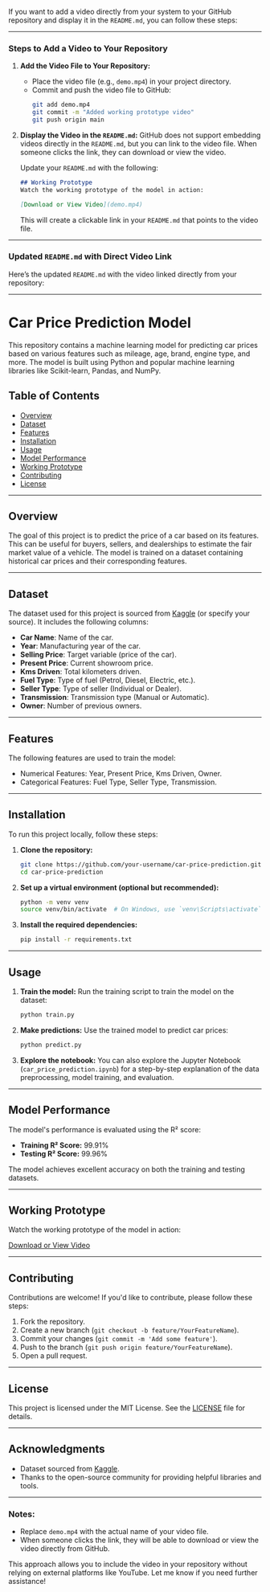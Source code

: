 If you want to add a video directly from your system to your GitHub repository and display it in the `README.md`, you can follow these steps:

---

### Steps to Add a Video to Your Repository

1. **Add the Video File to Your Repository:**
   - Place the video file (e.g., `demo.mp4`) in your project directory.
   - Commit and push the video file to GitHub:
     ```bash
     git add demo.mp4
     git commit -m "Added working prototype video"
     git push origin main
     ```

2. **Display the Video in the `README.md`:**
   GitHub does not support embedding videos directly in the `README.md`, but you can link to the video file. When someone clicks the link, they can download or view the video.

   Update your `README.md` with the following:

   ```markdown
   ## Working Prototype
   Watch the working prototype of the model in action:

   [Download or View Video](demo.mp4)
   ```

   This will create a clickable link in your `README.md` that points to the video file.

---

### Updated `README.md` with Direct Video Link

Here’s the updated `README.md` with the video linked directly from your repository:

---

# Car Price Prediction Model

This repository contains a machine learning model for predicting car prices based on various features such as mileage, age, brand, engine type, and more. The model is built using Python and popular machine learning libraries like Scikit-learn, Pandas, and NumPy.

## Table of Contents
- [Overview](#overview)
- [Dataset](#dataset)
- [Features](#features)
- [Installation](#installation)
- [Usage](#usage)
- [Model Performance](#model-performance)
- [Working Prototype](#working-prototype)
- [Contributing](#contributing)
- [License](#license)

---

## Overview
The goal of this project is to predict the price of a car based on its features. This can be useful for buyers, sellers, and dealerships to estimate the fair market value of a vehicle. The model is trained on a dataset containing historical car prices and their corresponding features.

---

## Dataset
The dataset used for this project is sourced from [Kaggle](https://www.kaggle.com/) (or specify your source). It includes the following columns:
- **Car Name**: Name of the car.
- **Year**: Manufacturing year of the car.
- **Selling Price**: Target variable (price of the car).
- **Present Price**: Current showroom price.
- **Kms Driven**: Total kilometers driven.
- **Fuel Type**: Type of fuel (Petrol, Diesel, Electric, etc.).
- **Seller Type**: Type of seller (Individual or Dealer).
- **Transmission**: Transmission type (Manual or Automatic).
- **Owner**: Number of previous owners.

---

## Features
The following features are used to train the model:
- Numerical Features: Year, Present Price, Kms Driven, Owner.
- Categorical Features: Fuel Type, Seller Type, Transmission.

---

## Installation
To run this project locally, follow these steps:

1. **Clone the repository:**
   ```bash
   git clone https://github.com/your-username/car-price-prediction.git
   cd car-price-prediction
   ```

2. **Set up a virtual environment (optional but recommended):**
   ```bash
   python -m venv venv
   source venv/bin/activate  # On Windows, use `venv\Scripts\activate`
   ```

3. **Install the required dependencies:**
   ```bash
   pip install -r requirements.txt
   ```

---

## Usage
1. **Train the model:**
   Run the training script to train the model on the dataset:
   ```bash
   python train.py
   ```

2. **Make predictions:**
   Use the trained model to predict car prices:
   ```bash
   python predict.py
   ```

3. **Explore the notebook:**
   You can also explore the Jupyter Notebook (`car_price_prediction.ipynb`) for a step-by-step explanation of the data preprocessing, model training, and evaluation.

---

## Model Performance
The model's performance is evaluated using the R² score:
- **Training R² Score:** 99.91%
- **Testing R² Score:** 99.96%

The model achieves excellent accuracy on both the training and testing datasets.

---

## Working Prototype
Watch the working prototype of the model in action:

[Download or View Video](demo.mp4)

---

## Contributing
Contributions are welcome! If you'd like to contribute, please follow these steps:
1. Fork the repository.
2. Create a new branch (`git checkout -b feature/YourFeatureName`).
3. Commit your changes (`git commit -m 'Add some feature'`).
4. Push to the branch (`git push origin feature/YourFeatureName`).
5. Open a pull request.

---

## License
This project is licensed under the MIT License. See the [LICENSE](LICENSE) file for details.

---

## Acknowledgments
- Dataset sourced from [Kaggle](https://www.kaggle.com/).
- Thanks to the open-source community for providing helpful libraries and tools.

---

### Notes:
- Replace `demo.mp4` with the actual name of your video file.
- When someone clicks the link, they will be able to download or view the video directly from GitHub.

This approach allows you to include the video in your repository without relying on external platforms like YouTube. Let me know if you need further assistance!

